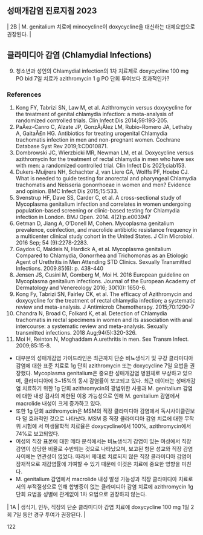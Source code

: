 ## 성매개감염 진료지침 2023

| 2B | M. genitalium 치료에 minocycline이 doxycycline을 대신하는 대체요법으로 권장된다. |

## 클라미디아 감염 (Chlamydial Infections)

9. 청소년과 성인의 Chlamydial infection의 1차 치료제로 doxycycline 100 mg PO bid 7일 치료가 azithromycin 1 g PO 단회 투여보다 효과적인가?

### References
1. Kong FY, Tabrizi SN, Law M, et al. Azithromycin versus doxycycline for the treatment of genital chlamydia infection: a meta-analysis of randomized controlled trials. Clin Infect Dis 2014;59:193-205.
2. PaÃez-Canro C, Alzate JP, GonzÃ¡Ãlez LM, Rubio-Romero JA, Lethaby A, GaitaÃ£n HG. Antibiotics for treating urogenital Chlamydia trachomatis infection in men and non-pregnant women. Cochrane Database Syst Rev 2019;1:CD010871.
3. Dombrowski JC, Wierzbicki MR, Newman LM, et al. Doxycycline versus azithromycin for the treatment of rectal chlamydia in men who have sex with men: a randomized controlled trial. Clin Infect Dis 2021;ciab153.
4. Dukers-Muijrers NH, Schachter J, van Liere GA, Wolffs PF, Hoebe CJ. What is needed to guide testing for anorectal and pharyngeal Chlamydia trachomatis and Neisseria gonorrhoeae in women and men? Evidence and opinion. BMC Infect Dis 2015;15:533.
5. Svenstrup HF, Dave SS, Carder C, et al. A cross-sectional study of Mycoplasma genitalium infection and correlates in women undergoing population-based screening or clinic-based testing for Chlamydia infection in London. BMJ Open. 2014. 4(2):p.e003947
6. Getman D, Jiang A, O’Donell M, Cohen. Mycoplasma genitalium prevalence, coinfection, and macrolide antibiotic resistance frequency in a multicenter clinical study cohort in the United States. J Clin Microbiol. 2016 Sep; 54 (9):2278-2283.
7. Gaydos C, Maldeis N, Hardick A, et al. Mycoplasma genitalium Compared to Chlamydia, Gonorrhea and Trichomonas as an Etiologic Agent of Urethritis in Men Attending STD Clinics. Sexually Transmitted Infections. 2009.85(6): p. 438-440
8. Jensen JS, Cusini M, Gomberg M, Moi H. 2016 European guideline on Mycoplasma genitalium infections. Journal of the European Academy of Dermatology and Venereology 2016; 30(10): 1650-6.
9. Kong Fy, Tabrizi SN, Fairley CK, et al. The efficacy of Azithromycin and doxycycline for the treatment of rectal chlamydia infection; a systematic review and meta-analysis. J Antimicrob Chemotherapy. 2015;70:1290-7
10. Chandra N, Broad C, Folkard K, et al. Detection of Chlamydia trachomatis in rectal specimens in women and its association with anal intercourse: a systematic review and meta-analysis. Sexually transmitted infections. 2018 Aug;94(5):320-326.
11. Moi H, Reinton N, Moghaddam A.urethritis in men. Sex Transm Infect. 2009;85:15-8.

- 대부분의 성매개감염 가이드라인은 최근까지 단순 비뇨생식기 및 구강 클라미디아 감염에 대한 표준 치료로 1g 단회 azithromycin 또는 doxycycline 7일 요법을 권장했다. Mycoplasma genitalium은 중요한 성매개감염 병원체로 부상하고 있으며, 클라미디아에 3~15%의 동시 감염률이 보고되고 있다. 최근 데이터는 성매개감염 치료하기 위한 1g 단회 azithromycin의 광범위한 사용과 M. genitalium 감염에 대한 내성 검사의 제한된 이용 가능성으로 인해 M. genitalium 감염에서 macrolide 내성이 크게 증가하고 있다.
- 또한 1g 단회 azithromycin은 MSM의 직장 클라미디아 감염에서 독시사이클린보다 덜 효과적인 것으로 나타났다. MSM 중 직장 클라미디아 감염 치료에 대한 무작위 시험에 서 미생물학적 치료율은 doxycycline에서 100%, azithromycin에서 74%로 보고되었다.
- 여성의 직장 표본에 대한 메타 분석에서는 비뇨생식기 감염이 있는 여성에서 직장 감염이 상당한 비율로 수반되는 것으로 나타났으며, 보고된 항문 성교와 직장 감염 사이에는 연관성이 없었다. 따라서 제대로 치료되지 않은 직장 클라미디아 감염이 잠재적으로 재감염률에 기여할 수 있기 때문에 이것은 치료에 중요한 영향을 미친다.
- M. genitalium 감염에서 macrolide 내성 발생 가능성과 직장 클라미디아 치료로서의 부적절성으로 인해 합병증이 없는 클라미디아 감염 치료에 azithromycin 1g 단회 요법을 성별에 관계없이 1차 요법으로 권장하지 않는다.

| 1A | 생식기, 인두, 직장의 단순 클라미디아 감염 치료에 doxycycline 100 mg 1일 2회 7일 동안 경구 투여가 권장된다. |

<PAGE>122